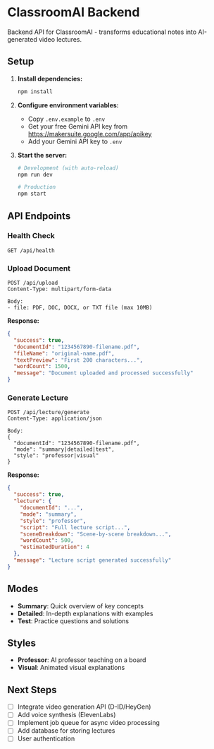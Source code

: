 # ClassroomAI Backend

Backend API for ClassroomAI - transforms educational notes into AI-generated video lectures.

## Setup

1. **Install dependencies:**
   ```bash
   npm install
   ```

2. **Configure environment variables:**
   - Copy `.env.example` to `.env`
   - Get your free Gemini API key from https://makersuite.google.com/app/apikey
   - Add your Gemini API key to `.env`

3. **Start the server:**
   ```bash
   # Development (with auto-reload)
   npm run dev
   
   # Production
   npm start
   ```

## API Endpoints

### Health Check
```
GET /api/health
```

### Upload Document
```
POST /api/upload
Content-Type: multipart/form-data

Body:
- file: PDF, DOC, DOCX, or TXT file (max 10MB)
```

**Response:**
```json
{
  "success": true,
  "documentId": "1234567890-filename.pdf",
  "fileName": "original-name.pdf",
  "textPreview": "First 200 characters...",
  "wordCount": 1500,
  "message": "Document uploaded and processed successfully"
}
```

### Generate Lecture
```
POST /api/lecture/generate
Content-Type: application/json

Body:
{
  "documentId": "1234567890-filename.pdf",
  "mode": "summary|detailed|test",
  "style": "professor|visual"
}
```

**Response:**
```json
{
  "success": true,
  "lecture": {
    "documentId": "...",
    "mode": "summary",
    "style": "professor",
    "script": "Full lecture script...",
    "sceneBreakdown": "Scene-by-scene breakdown...",
    "wordCount": 500,
    "estimatedDuration": 4
  },
  "message": "Lecture script generated successfully"
}
```

## Modes

- **Summary**: Quick overview of key concepts
- **Detailed**: In-depth explanations with examples
- **Test**: Practice questions and solutions

## Styles

- **Professor**: AI professor teaching on a board
- **Visual**: Animated visual explanations

## Next Steps

- [ ] Integrate video generation API (D-ID/HeyGen)
- [ ] Add voice synthesis (ElevenLabs)
- [ ] Implement job queue for async video processing
- [ ] Add database for storing lectures
- [ ] User authentication
